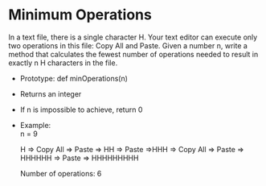# Minimum Operations

In a text file, there is a single character H. Your text editor can execute only two operations in this file: Copy All and Paste. Given a number n, write a method that calculates the fewest number of operations needed to result in exactly n H characters in the file.

* Prototype: def minOperations(n)
* Returns an integer
* If n is impossible to achieve, return 0
* Example:<br>
  n = 9

  H => Copy All => Paste => HH => Paste =>HHH => Copy All => Paste => HHHHHH => Paste => HHHHHHHHH

  Number of operations: 6
